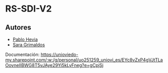 # RS-SDI-V2

## Autores
- [Pablo Hevia](https://github.com/pabloHeviaV/) 
- [Sara Grimaldos](https://github.com/saritagrimal2/)

Documentación: https://unioviedo-my.sharepoint.com/:w:/g/personal/uo251259_uniovi_es/EYc8vZxP4gVJtTLaOovneIIBWG8T5vJAye29Yi5kLyFneg?e=gCpjSj
